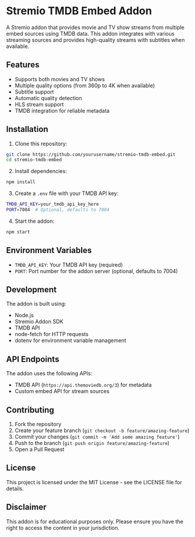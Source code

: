 # Stremio TMDB Embed Addon

A Stremio addon that provides movie and TV show streams from multiple embed sources using TMDB data. This addon integrates with various streaming sources and provides high-quality streams with subtitles when available.

## Features

- Supports both movies and TV shows
- Multiple quality options (from 360p to 4K when available)
- Subtitle support
- Automatic quality detection
- HLS stream support
- TMDB integration for reliable metadata

## Installation

1. Clone this repository:
```bash
git clone https://github.com/yourusername/stremio-tmdb-embed.git
cd stremio-tmdb-embed
```

2. Install dependencies:
```bash
npm install
```

3. Create a `.env` file with your TMDB API key:
```bash
TMDB_API_KEY=your_tmdb_api_key_here
PORT=7004  # Optional, defaults to 7004
```

4. Start the addon:
```bash
npm start
```

## Environment Variables

- `TMDB_API_KEY`: Your TMDB API key (required)
- `PORT`: Port number for the addon server (optional, defaults to 7004)

## Development

The addon is built using:
- Node.js
- Stremio Addon SDK
- TMDB API
- node-fetch for HTTP requests
- dotenv for environment variable management

## API Endpoints

The addon uses the following APIs:
- TMDB API (`https://api.themoviedb.org/3`) for metadata
- Custom embed API for stream sources

## Contributing

1. Fork the repository
2. Create your feature branch (`git checkout -b feature/amazing-feature`)
3. Commit your changes (`git commit -m 'Add some amazing feature'`)
4. Push to the branch (`git push origin feature/amazing-feature`)
5. Open a Pull Request

## License

This project is licensed under the MIT License - see the LICENSE file for details.

## Disclaimer

This addon is for educational purposes only. Please ensure you have the right to access the content in your jurisdiction. 